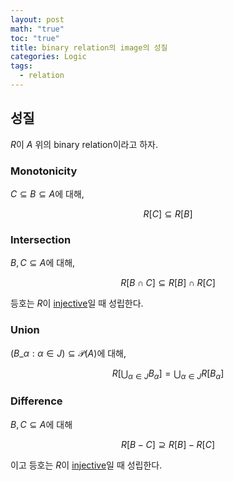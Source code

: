 ```yaml
---
layout: post
math: "true"
toc: "true"
title: binary relation의 image의 성질
categories: Logic
tags:
  - relation
---
```

## 성질

${ R }$이 ${ A }$ 위의 binary relation이라고 하자.

### Monotonicity

${ C \subseteq B\subseteq A }$에 대해,

$$ R[C] \subseteq R[B] $$

### Intersection

${ B,C \subseteq A }$에 대해,

$$ R[B \cap C] \subseteq R[B] \cap R[C] $$

등호는 ${ R }$이 [injective](https://paraconsistent.github.io/logic/2024/02/26/relation.html#inj)일 때 성립한다.

### Union

${ (B\_{\alpha}: \alpha \in J) \subseteq \mathcal{P}(A)  }$에 대해,

$$ R[\bigcup_{\alpha \in J} B_{\alpha}] = \bigcup_{\alpha \in J} R[B_{\alpha}]  $$

### Difference

${ B,C \subseteq A }$에 대해

$$ R[B-C] \supseteq R[B] - R[C] $$

이고 등호는 ${ R }$이 [injective](https://paraconsistent.github.io/logic/2024/02/26/relation.html#inj)일 때 성립한다.